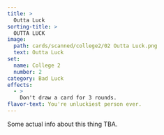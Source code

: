```yaml
---
title: >
  Outta Luck
sorting-title: >
  OUTTA LUCK
image: 
  path: cards/scanned/college2/02 Outta Luck.png
  text: Outta Luck
set:
  name: College 2
  number: 2
category: Bad Luck
effects: 
  - >
    Don't draw a card for 3 rounds.
flavor-text: You're unluckiest person ever.
---
```

Some actual info about this thing TBA.
